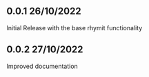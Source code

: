 ## 0.0.1 26/10/2022
Initial Release with the base rhymit functionality

## 0.0.2 27/10/2022
Improved documentation